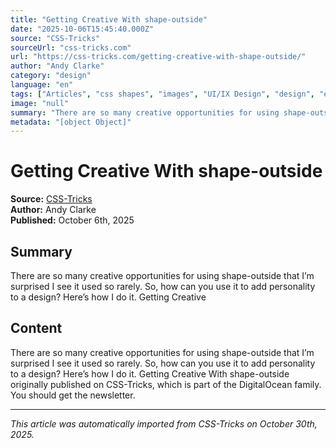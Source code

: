```yaml
---
title: "Getting Creative With shape-outside"
date: "2025-10-06T15:45:40.000Z"
source: "CSS-Tricks"
sourceUrl: "css-tricks.com"
url: "https://css-tricks.com/getting-creative-with-shape-outside/"
author: "Andy Clarke"
category: "design"
language: "en"
tags: ["Articles", "css shapes", "images", "UI/IX Design", "design", "english"]
image: "null"
summary: "There are so many creative opportunities for using shape-outside that I’m surprised I see it used so rarely. So, how can you use it to add personality to a design? Here’s how I do it. Getting Creative"
metadata: "[object Object]"
---
```


# Getting Creative With shape-outside

**Source:** [CSS-Tricks](https://css-tricks.com/getting-creative-with-shape-outside/)  
**Author:** Andy Clarke  
**Published:** October 6th, 2025  

## Summary

There are so many creative opportunities for using shape-outside that I’m surprised I see it used so rarely. So, how can you use it to add personality to a design? Here’s how I do it. Getting Creative

## Content

There are so many creative opportunities for using shape-outside that I’m surprised I see it used so rarely. So, how can you use it to add personality to a design? Here’s how I do it. Getting Creative With shape-outside originally published on CSS-Tricks, which is part of the DigitalOcean family. You should get the newsletter.

---

*This article was automatically imported from CSS-Tricks on October 30th, 2025.*
